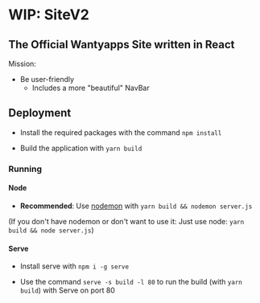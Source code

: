 # WIP: SiteV2

## The Official Wantyapps Site written in React

Mission:

- Be user-friendly
  - Includes a more "beautiful" NavBar

## Deployment

* Install the required packages with the command `npm install`

* Build the application with `yarn build`

### Running

#### Node

* **Recommended**: Use [nodemon](https://npmjs.com/package/nodemon)
with `yarn build && nodemon server.js`

(If you don't have nodemon or don't want to use it: Just use node: `yarn build && node server.js`)

#### Serve

* Install serve with `npm i -g serve`

* Use the command `serve -s build -l 80` to run the build (with `yarn build`)
with Serve on port 80
